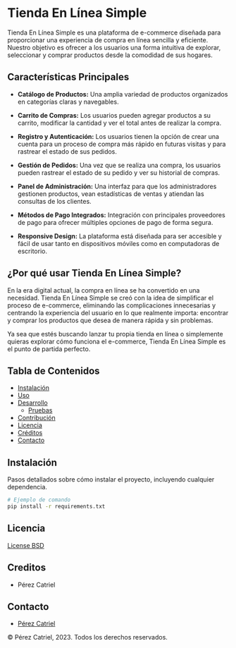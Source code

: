 # Tienda En Línea Simple

Tienda En Línea Simple es una plataforma de e-commerce diseñada para proporcionar una experiencia de compra en línea sencilla y eficiente. Nuestro objetivo es ofrecer a los usuarios una forma intuitiva de explorar, seleccionar y comprar productos desde la comodidad de sus hogares.

## Características Principales

- **Catálogo de Productos:** Una amplia variedad de productos organizados en categorías claras y navegables.

- **Carrito de Compras:** Los usuarios pueden agregar productos a su carrito, modificar la cantidad y ver el total antes de realizar la compra.

- **Registro y Autenticación:** Los usuarios tienen la opción de crear una cuenta para un proceso de compra más rápido en futuras visitas y para rastrear el estado de sus pedidos.

- **Gestión de Pedidos:** Una vez que se realiza una compra, los usuarios pueden rastrear el estado de su pedido y ver su historial de compras.

- **Panel de Administración:** Una interfaz para que los administradores gestionen productos, vean estadísticas de ventas y atiendan las consultas de los clientes.

- **Métodos de Pago Integrados:** Integración con principales proveedores de pago para ofrecer múltiples opciones de pago de forma segura.

- **Responsive Design:** La plataforma está diseñada para ser accesible y fácil de usar tanto en dispositivos móviles como en computadoras de escritorio.

## ¿Por qué usar Tienda En Línea Simple?

En la era digital actual, la compra en línea se ha convertido en una necesidad. Tienda En Línea Simple se creó con la idea de simplificar el proceso de e-commerce, eliminando las complicaciones innecesarias y centrando la experiencia del usuario en lo que realmente importa: encontrar y comprar los productos que desea de manera rápida y sin problemas.

Ya sea que estés buscando lanzar tu propia tienda en línea o simplemente quieras explorar cómo funciona el e-commerce, Tienda En Línea Simple es el punto de partida perfecto.

## Tabla de Contenidos

- [Instalación](#instalación)
- [Uso](#uso)
- [Desarrollo](#desarrollo)
  - [Pruebas](#pruebas)
- [Contribución](#contribución)
- [Licencia](#licencia)
- [Créditos](#créditos)
- [Contacto](#contacto)

## Instalación

Pasos detallados sobre cómo instalar el proyecto, incluyendo cualquier dependencia.

```bash
# Ejemplo de comando
pip install -r requirements.txt
```

## Licencia

[License BSD](./LICENSE)

## Creditos

- Pérez Catriel

## Contacto

- [Pérez Catriel](https://datacraft.vercel.app)

© Pérez Catriel, 2023. Todos los derechos reservados.
